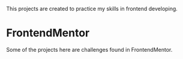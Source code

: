 
This projects are created to practice my skills in frontend developing.

# FrontendMentor

Some of the projects here are challenges found in FrontendMentor.
